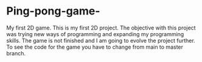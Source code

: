 # Ping-pong-game-
My first 2D game.
This is my first 2D project. The objective with this project was trying new ways of programming and expanding my programming skills.
The game is not finished and I am going to evolve the project further.
To see the code for the game you have to change from main to master branch.

